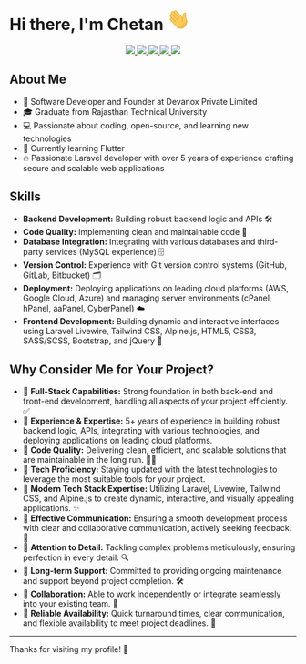 # Hi there, I'm Chetan <img src="./images/hi.gif" width="40"/>

<a href="https://github.com/mr-chetan" >
    <div align="center">
        <picture alt="Chetan's GitHub Profile Summary" alt="Stats">
            <source
                srcset="https://github-profile-summary-cards.vercel.app/api/cards/profile-details?username=mr-chetan&&theme=dark"
                media="(prefers-color-scheme: dark)"
                height="200em"
            />
            <source
                srcset="https://github-profile-summary-cards.vercel.app/api/cards/profile-details?username=mr-chetan&"
                media="(prefers-color-scheme: light), (prefers-color-scheme: no-preference)"
                height="200em"
            />
            <img height="200em" src="https://github-profile-summary-cards.vercel.app/api/cards/profile-details?username=mr-chetan&&theme=transparent" />
        </picture>
        <picture alt="Stats">
            <source
                srcset="https://github-readme-stats.vercel.app/api?username=mr-chetan&hide_border=true&rank_icon=percentile&show_icons=true&theme=dark"
                media="(prefers-color-scheme: dark)"
                height="200em"
            />
            <source
                srcset="https://github-readme-stats.vercel.app/api?username=mr-chetan&hide_border=true&rank_icon=percentile&show_icons=true"
                media="(prefers-color-scheme: light), (prefers-color-scheme: no-preference)"
                height="200em"
            />
            <img height="200em" src="https://github-readme-stats.vercel.app/api?username=mr-chetan&hide_border=true&rank_icon=percentile&show_icons=true&theme=transparent" />
        </picture>
        <picture alt="Top Languages">
            <source
                srcset="https://github-readme-stats.vercel.app/api/top-langs?username=mr-chetan&hide_border=true&layout=compact&langs_count=8&theme=dark"
                media="(prefers-color-scheme: dark)"
                height="200em"
            />
            <source
                srcset="https://github-readme-stats.vercel.app/api/top-langs?username=mr-chetan&hide_border=true&layout=compact&langs_count=8&"
                media="(prefers-color-scheme: light), (prefers-color-scheme: no-preference)"
                height="200em"
            />
            <img height="200em" src="https://github-readme-stats.vercel.app/api/top-langs?username=mr-chetan&hide_border=true&layout=compact&langs_count=8&theme=transparent" />
        </picture>
        <picture alt="GitHub Streak">
            <source
                srcset="https://github-readme-streak-stats.herokuapp.com?user=mr-chetan&hide_border=true&theme=dark"
                media="(prefers-color-scheme: dark)"
                height="200em"
            />
            <source
                srcset="https://github-readme-streak-stats.herokuapp.com?user=mr-chetan&hide_border=true&"
                media="(prefers-color-scheme: light), (prefers-color-scheme: no-preference)"
                height="200em"
            />
            <img height="200em" src="https://github-readme-streak-stats.herokuapp.com?user=mr-chetan&hide_border=true&theme=transparent" />
        </picture>
        <picture alt="Time Graph">
            <source
                srcset="https://github-profile-summary-cards.vercel.app/api/cards/productive-time?username=mr-chetan&utcOffset=5.30&theme=dark"
                media="(prefers-color-scheme: dark)"
                height="200em"
            />
            <source
                srcset="https://github-profile-summary-cards.vercel.app/api/cards/productive-time?username=mr-chetan&utcOffset=5.30&"
                media="(prefers-color-scheme: light), (prefers-color-scheme: no-preference)"
                height="200em"
            />
            <img height="200em" src="https://github-profile-summary-cards.vercel.app/api/cards/productive-time?username=mr-chetan&utcOffset=5.30&theme=transparent" />
        </picture>
    </div>
</a>

## About Me

-   💼 Software Developer and Founder at Devanox Private Limited
-   🎓 Graduate from Rajasthan Technical University
-   💻 Passionate about coding, open-source, and learning new technologies
-   🌱 Currently learning Flutter
-   🔥 Passionate Laravel developer with over 5 years of experience crafting secure and scalable web applications

## Skills

-   **Backend Development:** Building robust backend logic and APIs 🛠️
-   **Code Quality:** Implementing clean and maintainable code 🧹
-   **Database Integration:** Integrating with various databases and third-party services (MySQL experience) 🗄️
-   **Version Control:** Experience with Git version control systems (GitHub, GitLab, Bitbucket) 🗂️
-   **Deployment:** Deploying applications on leading cloud platforms (AWS, Google Cloud, Azure) and managing server environments (cPanel, hPanel, aaPanel, CyberPanel) ☁️
-   **Frontend Development:** Building dynamic and interactive interfaces using Laravel Livewire, Tailwind CSS, Alpine.js, HTML5, CSS3, SASS/SCSS, Bootstrap, and jQuery 🎨

## Why Consider Me for Your Project?

-   🔹 **Full-Stack Capabilities:** Strong foundation in both back-end and front-end development, handling all aspects of your project efficiently. ✅
-   🔸 **Experience & Expertise:** 5+ years of experience in building robust backend logic, APIs, integrating with various technologies, and deploying applications on leading cloud platforms.
-   🔹 **Code Quality:** Delivering clean, efficient, and scalable solutions that are maintainable in the long run. 🏃🏻
-   🔸 **Tech Proficiency:** Staying updated with the latest technologies to leverage the most suitable tools for your project.
-   🔹 **Modern Tech Stack Expertise:** Utilizing Laravel, Livewire, Tailwind CSS, and Alpine.js to create dynamic, interactive, and visually appealing applications. ✨
-   🔸 **Effective Communication:** Ensuring a smooth development process with clear and collaborative communication, actively seeking feedback. 💬
-   🔹 **Attention to Detail:** Tackling complex problems meticulously, ensuring perfection in every detail. 🔍
-   🔸 **Long-term Support:** Committed to providing ongoing maintenance and support beyond project completion. 🛠️
-   🔹 **Collaboration:** Able to work independently or integrate seamlessly into your existing team. 🤝
-   🔸 **Reliable Availability:** Quick turnaround times, clear communication, and flexible availability to meet project deadlines. 📅

--------------------------------------------------
Thanks for visiting my profile! 🙏
